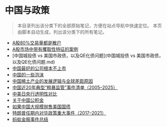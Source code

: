 # 中国与政策

> 本目录列出该分类下的全部原始笔记，方便在站点导航中快速定位。
> 本页由脚本自动生成，列出该分类下的所有笔记。

- [A股80%交易量都是散户](A股80%交易量都是散户.md)
- [A股市场中带有攫取性特征的案例](A股市场中带有攫取性特征的案例.md)
- [中国城投债 vs 美国市政债，以及QE化债问题](中国城投债 vs 美国市政债，以及QE化债问题.md)
- [中国最好的公司根本不上市](中国最好的公司根本不上市.md)
- [中国的一些泡沫](中国的一些泡沫.md)
- [中国稀土产业的发展逻辑与全球差距原因](中国稀土产业的发展逻辑与全球差距原因.md)
- [中国近20年典型“粗暴监管”事件清单（2005–2025）](中国近20年典型“粗暴监管”事件清单（2005–2025）.md)
- [中美日央行透明性对比](中美日央行透明性对比.md)
- [关于中国公积金](关于中国公积金.md)
- [如果中国大规模抛售美国国债](如果中国大规模抛售美国国债.md)
- [特朗普任期内对华政策重大事件（2017–2021）](特朗普任期内对华政策重大事件（2017–2021）.md)
- [蚂蚁金服事件总结](蚂蚁金服事件总结.md)
